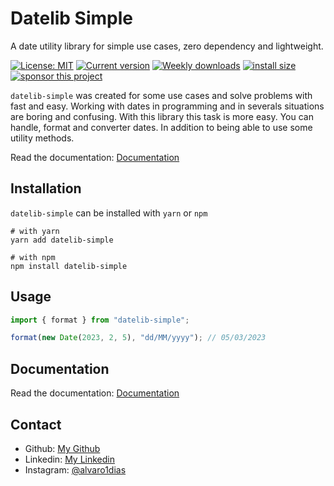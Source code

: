 # Datelib Simple
A date utility library for simple use cases, zero dependency and lightweight.

[![License: MIT](https://img.shields.io/npm/l/datelib-simple?color=blueviolet)](LICENSE.md)
[![Current version](https://img.shields.io/npm/v/datelib-simple?color=blueviolet)](https://www.npmjs.com/package/datelib-simple)
[![Weekly downloads](https://img.shields.io/npm/dw/datelib-simple?color=blueviolet)](https://www.npmjs.com/package/datelib-simple)
[![install size](https://packagephobia.com/badge?p=datelib-simple)](https://packagephobia.com/result?p=datelib-simple)
[![sponsor this project](https://img.shields.io/badge/-%F0%9F%93%9A%20buy%20me%20a%20book-blueviolet)](https://www.buymeacoffee.com/alvaro1dias)

`datelib-simple` was created for some use cases and solve problems with fast and easy. Working with dates in programming and in severals situations are boring and confusing. With this library this task is more easy. You can handle, format and converter dates. In addition to being able to use some utility methods.

Read the documentation: [Documentation](https://datelib-simple.vercel.app/)

## Installation
`datelib-simple` can be installed with `yarn` or `npm`
```shell
# with yarn
yarn add datelib-simple
```

```shell
# with npm
npm install datelib-simple
```

## Usage

```javascript
import { format } from "datelib-simple";

format(new Date(2023, 2, 5), "dd/MM/yyyy"); // 05/03/2023
```
## Documentation

Read the documentation: [Documentation](https://datelib-simple.vercel.app/)
## Contact
- Github: [My Github](https://github.com/alvaroemanuel20)
- Linkedin: [My Linkedin](https://linkedin/in/alvaroemanuel20)
- Instagram: [@alvaro1dias](https://instagram.com/alvaro1dias)
